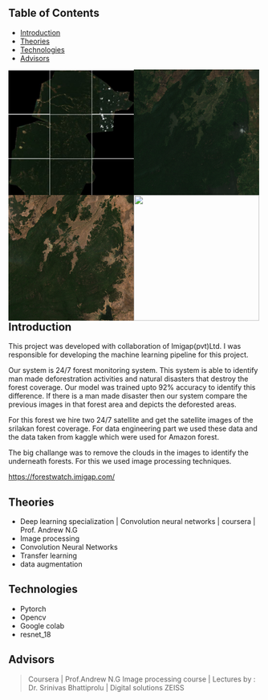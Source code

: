 ## Table of Contents

* [Introduction](#introduction)
* [Theories](#theories)
* [Technologies](#technologies)
* [Advisors](#advisors)
 
<div id="intro" >
    <div class="inline-block">
        <img src ="https://github.com/Deshanch/Forest-Watch-Sri-Lanka/blob/master/sources/58.JPG" align="left" width="250" height="250">
    </div>
 <div class="inline-block">
        <img src ="https://github.com/Deshanch/Forest-Watch-Sri-Lanka/blob/master/sources/5.png" align="left" width="250" height="250">
    </div>
 <div class="inline-block">
        <img src ="https://github.com/Deshanch/Forest-Watch-Sri-Lanka/blob/master/sources/11.png" align="left" width="250" height="250">
    </div>
 <div class="inline-block">
        <img src ="https://github.com/Deshanch/Forest-Watch-Sri-Lanka/blob/master/sources/cut marked area.png" align="left" width="250" height="250">
    </div>
</div> 
 
## Introduction

This project was developed with collaboration of Imigap(pvt)Ltd. I was responsible for developing the machine learning pipeline for this project.

Our system is 24/7 forest monitoring system. This system is able to identify man made deforestration activities and natural disasters that destroy the forest coverage. Our model was trained upto 92% accuracy to identify this difference. If there is a man made disaster then our system compare the previous images in that forest area and depicts the deforested areas.

For this forest we hire two 24/7 satellite and get the satellite images of the srilakan forest coverage. For data engineering part we used these data and the data taken from kaggle which were used for Amazon forest. 

The big challange was to remove the clouds in the images to identify the underneath forests. For this we used image processing techniques.

https://forestwatch.imigap.com/

## Theories
* Deep learning specialization | Convolution neural networks | coursera | Prof. Andrew N.G
* Image processing
* Convolution Neural Networks
* Transfer learning
* data augmentation

## Technologies
* Pytorch
* Opencv
* Google colab
* resnet_18


## Advisors

>Coursera | Prof.Andrew N.G
>Image processing course | Lectures by : Dr. Srinivas Bhattiprolu | Digital solutions ZEISS









